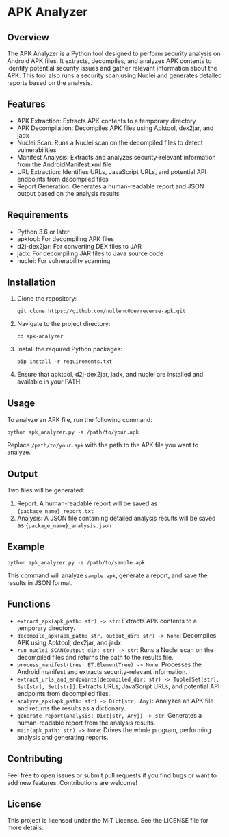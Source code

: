 # APK Analyzer

## Overview

The APK Analyzer is a Python tool designed to perform security analysis on Android APK files. It extracts, decompiles, and analyzes APK contents to identify potential security issues and gather relevant information about the APK. This tool also runs a security scan using Nuclei and generates detailed reports based on the analysis.

## Features

- APK Extraction: Extracts APK contents to a temporary directory
- APK Decompilation: Decompiles APK files using Apktool, dex2jar, and jadx
- Nuclei Scan: Runs a Nuclei scan on the decompiled files to detect vulnerabilities
- Manifest Analysis: Extracts and analyzes security-relevant information from the AndroidManifest.xml file
- URL Extraction: Identifies URLs, JavaScript URLs, and potential API endpoints from decompiled files
- Report Generation: Generates a human-readable report and JSON output based on the analysis results

## Requirements

- Python 3.6 or later
- apktool: For decompiling APK files
- d2j-dex2jar: For converting DEX files to JAR
- jadx: For decompiling JAR files to Java source code
- nuclei: For vulnerability scanning

## Installation

1. Clone the repository:
   ```
   git clone https://github.com/nullenc0de/reverse-apk.git
   ```

2. Navigate to the project directory:
   ```
   cd apk-analyzer
   ```

3. Install the required Python packages:
   ```
   pip install -r requirements.txt
   ```

4. Ensure that apktool, d2j-dex2jar, jadx, and nuclei are installed and available in your PATH.

## Usage

To analyze an APK file, run the following command:

```
python apk_analyzer.py -a /path/to/your.apk
```

Replace `/path/to/your.apk` with the path to the APK file you want to analyze.

## Output

Two files will be generated:

1. Report: A human-readable report will be saved as `{package_name}_report.txt`
2. Analysis: A JSON file containing detailed analysis results will be saved as `{package_name}_analysis.json`

## Example

```
python apk_analyzer.py -a /path/to/sample.apk
```

This command will analyze `sample.apk`, generate a report, and save the results in JSON format.

## Functions

- `extract_apk(apk_path: str) -> str`: Extracts APK contents to a temporary directory.
- `decompile_apk(apk_path: str, output_dir: str) -> None`: Decompiles APK using Apktool, dex2jar, and jadx.
- `run_nuclei_SCAN(output_dir: str) -> str`: Runs a Nuclei scan on the decompiled files and returns the path to the results file.
- `process_manifest(tree: ET.ElementTree) -> None`: Processes the Android manifest and extracts security-relevant information.
- `extract_urls_and_endpoints(decompiled_dir: str) -> Tuple[Set[str], Set[str], Set[str]]`: Extracts URLs, JavaScript URLs, and potential API endpoints from decompiled files.
- `analyze_apk(apk_path: str) -> Dict[str, Any]`: Analyzes an APK file and returns the results as a dictionary.
- `generate_report(analysis: Dict[str, Any]) -> str`: Generates a human-readable report from the analysis results.
- `main(apk_path: str) -> None`: Drives the whole program, performing analysis and generating reports.

## Contributing

Feel free to open issues or submit pull requests if you find bugs or want to add new features. Contributions are welcome!

## License

This project is licensed under the MIT License. See the LICENSE file for more details.
